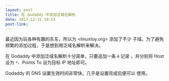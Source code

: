 ```yaml
---
layout: post
title: 在 Godaddy 中添加泛域名解析
date: 2013-12-31 10:53
post-link:
---
```


最近因为玩各种有趣的东东，所以为 <linuxtoy.org> 添加了不少
子域。为了避免频繁的添加过程，于是想到用泛域名解析来解决。

在 Godaddy 中添加泛域名解析十分简单，只要追加一条 `A` 记录
，并分别将 Host 设为 `*`、Points To 设为目标 IP 地址即可。

Godaddy 的 DNS 设置生效时间非常快，几乎是设置完成后便可以
使用。
